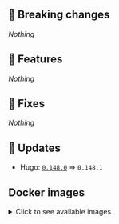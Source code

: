 ## :loudspeaker: Breaking changes

*Nothing*


## :tada: Features

*Nothing*


## :bug: Fixes

*Nothing*


## :heartbeat: Updates

* Hugo: [`0.148.0`](https://github.com/floryn90/docker-hugo/releases/tag/0.148.0) => `0.148.1`


## Docker images

<details>
<summary>Click to see available images</summary>

This release is available from Docker Hub as project `floryn90/hugo` with the following tags:

| Alias tags                   | Version specific tags                      |
| ---------------------------- | ------------------------------------------ |
| `busybox`, `latest`          | `0.148.1-busybox`, `0.148.1`                     |
| `busybox-ci`, `ci`           | `0.148.1-busybox-ci`, `0.148.1-ci`               |
| `busybox-onbuild`, `onbuild` | `0.148.1-busybox-onbuild`, `0.148.1-onbuild`     |
| `alpine`                     | `0.148.1-alpine`                              |
| `alpine-ci`                  | `0.148.1-alpine-ci`                           |
| `alpine-onbuild`             | `0.148.1-alpine-onbuild`                      |
| `asciidoctor`                | `0.148.1-asciidoctor`                         |
| `asciidoctor-ci`             | `0.148.1-asciidoctor-ci`                      |
| `asciidoctor-onbuild`        | `0.148.1-asciidoctor-onbuild`                 |
| `pandoc`                     | `0.148.1-pandoc`                              |
| `pandoc-ci`                  | `0.148.1-pandoc-ci`                           |
| `pandoc-onbuild`             | `0.148.1-pandoc-onbuild`                      |
| `ext-alpine`                 | `0.148.1-ext-alpine`                          |
| `ext-alpine-ci`              | `0.148.1-ext-alpine-ci`                       |
| `ext-alpine-onbuild`         | `0.148.1-ext-alpine-onbuild`                  |
| `ext-asciidoctor`            | `0.148.1-ext-asciidoctor`                     |
| `ext-asciidoctor-ci`         | `0.148.1-ext-asciidoctor-ci`                  |
| `ext-asciidoctor-onbuild`    | `0.148.1-ext-asciidoctor-onbuild`             |
| `ext-pandoc`                 | `0.148.1-ext-pandoc`                          |
| `ext-pandoc-ci`              | `0.148.1-ext-pandoc-ci`                       |
| `ext-pandoc-onbuild`         | `0.148.1-ext-pandoc-onbuild`                  |
| `debian`                     | `0.148.1-debian`                              |
| `debian-ci`                  | `0.148.1-debian-ci`                           |
| `debian-onbuild`             | `0.148.1-debian-onbuild`                      |
| `ext-debian`, `ext`, `latest-ext` | `0.148.1-ext-debian`, `0.148.1-ext`         |
| `ext-debian-ci`, `ext-ci`    | `0.148.1-ext-debian-ci`, `0.148.1-ext-ci`        |
| `ext-debian-onbuild`, `ext-onbuild` | `0.148.1-ext-debian-onbuild`, `0.148.1-ext-onbuild` |
| `ubuntu`                     | `0.148.1-ubuntu`                            |
| `ubuntu-ci`                  | `0.148.1-ubuntu-ci`                         |
| `ubuntu-onbuild`             | `0.148.1-ubuntu-onbuild`                    |
| `ext-ubuntu`                 | `0.148.1-ext-ubuntu`                        |
| `ext-ubuntu-ci`              | `0.148.1-ext-ubuntu-ci`                     |
| `ext-ubuntu-onbuild`         | `0.148.1-ext-ubuntu-onbuild`                |
</details>
